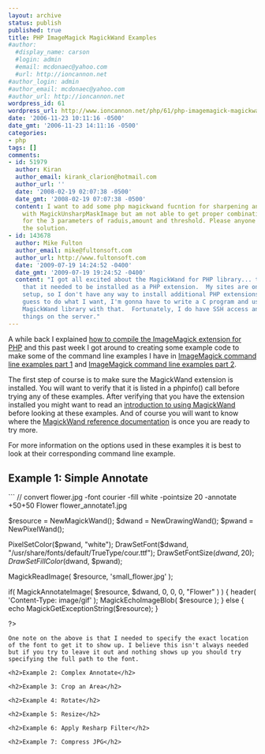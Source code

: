 ```yaml
---
layout: archive
status: publish
published: true
title: PHP ImageMagick MagickWand Examples
#author:
  #display_name: carson
  #login: admin
  #email: mcdonaec@yahoo.com
  #url: http://ioncannon.net
#author_login: admin
#author_email: mcdonaec@yahoo.com
#author_url: http://ioncannon.net
wordpress_id: 61
wordpress_url: http://www.ioncannon.net/php/61/php-imagemagick-magickwand-examples/
date: '2006-11-23 10:11:16 -0500'
date_gmt: '2006-11-23 14:11:16 -0500'
categories:
- php
tags: []
comments:
- id: 51979
  author: Kiran
  author_email: kirank_clarion@hotmail.com
  author_url: ''
  date: '2008-02-19 02:07:38 -0500'
  date_gmt: '2008-02-19 07:07:38 -0500'
  content: I want to add some php magickwand fucntion for sharpening an image. I tried
    with MagickUnsharpMaskImage but am not able to get proper combinations to be used
    for the 3 parameters of raduis,amount and threshold. Please anyone suggest me
    the solution.
- id: 143678
  author: Mike Fulton
  author_email: mike@fultonsoft.com
  author_url: http://www.fultonsoft.com
  date: '2009-07-19 14:24:52 -0400'
  date_gmt: '2009-07-19 19:24:52 -0400'
  content: "I got all excited about the MagickWand for PHP library... then I discovered
    that it needed to be installed as a PHP extension.  My sites are on a shared hosting
    setup, so I don't have any way to install additional PHP extensions.\r\n\r\n.cry\r\n\r\nI
    guess to do what I want, I'm gonna have to write a C program and use the original
    MagickWand library with that.  Fortunately, I do have SSH access and can compile
    things on the server."
---
```

A while back I explained <a href="http://www.ioncannon.net/php/75/how-to-compile-imagemagick-for-php-by-hand/">how to compile the ImageMagick extension for PHP</a> and this past week I got around to creating some example code to make some of the command line examples I have in <a href="http://www.ioncannon.net/linux/81/5-imagemagick-command-line-examples-part-1/">ImageMagick command line examples part 1</a> and <a href="http://www.ioncannon.net/linux/72/5-imagemagick-command-line-examples-part-2/">ImageMagick command line examples part 2</a>.
<!--more-->

The first step of course is to make sure the MagickWand extension is installed. You will want to verify that it is listed in a phpinfo() call before trying any of these examples. After verifying that you have the extension installed you might want to read an <a href="http://www.sitepoint.com/article/dynamic-images-imagemagick">introduction to using MagickWand</a> before looking at these examples. And of course you will want to know where the <a href="http://www.bitweaver.org/doc/magickwand/index.html">MagickWand reference documentation</a> is once you are ready to try more.

For more information on the options used in these examples it is best to look at their corresponding command line example.

<h2>Example 1: Simple Annotate</h2>
```
<?php

// convert flower.jpg -font courier -fill white -pointsize 20 -annotate +50+50 Flower flower_annotate1.jpg

$resource = NewMagickWand();
$dwand = NewDrawingWand();
$pwand = NewPixelWand();

PixelSetColor($pwand, "white");
DrawSetFont($dwand, "/usr/share/fonts/default/TrueType/cour.ttf");
DrawSetFontSize($dwand, 20);
DrawSetFillColor($dwand, $pwand);

MagickReadImage( $resource, 'small_flower.jpg' );

if( MagickAnnotateImage( $resource, $dwand, 0, 0, 0, "Flower" ) )
{
  header( 'Content-Type: image/gif' );
  MagickEchoImageBlob( $resource );
}
else
{
  echo MagickGetExceptionString($resource);
}

?>
```
One note on the above is that I needed to specify the exact location of the font to get it to show up. I believe this isn't always needed but if you try to leave it out and nothing shows up you should try specifying the full path to the font.

<h2>Example 2: Complex Annotate</h2>
```
<?php

// convert flower.jpg -fill white -box "#00770080" -gravity South -pointsize 20 -annotate +0+5 "   Flower  " flower_annotate2.jpg

$resource = NewMagickWand();
$dwand = NewDrawingWand();
$pwand = NewPixelWand();

PixelSetColor($pwand, "white");
DrawSetFont($dwand, "/usr/share/fonts/default/TrueType/cour.ttf");
DrawSetFontSize($dwand, 20);
DrawSetFillColor($dwand, $pwand);

DrawSetGravity($dwand, MW_SouthGravity);

MagickReadImage( $resource, 'small_flower.jpg' );

if( MagickAnnotateImage( $resource, $dwand, 0, 0, 0, "Flower" ) )
{
  header( 'Content-Type: image/gif' );
  MagickEchoImageBlob( $resource );
}
else
{
  echo MagickGetExceptionString($resource);
}

?>
```
<h2>Example 3: Crop an Area</h2>
```
<?php

// convert flower.jpg -crop 128x128+50+50 flower_crop.jpg

$resource = NewMagickWand();

MagickReadImage( $resource, 'small_flower.jpg' );

if( MagickCropImage( $resource, 128, 128, 50, 50 ) )
{
  header( 'Content-Type: image/gif' );
  MagickEchoImageBlob( $resource );
}
else
{
  echo MagickGetExceptionString($resource);
}

?>
```
<h2>Example 4: Rotate</h2>
```
<?php

// convert flower.jpg -rotate 45 flower_rotate45.jpg

$resource = NewMagickWand();
MagickReadImage( $resource, 'small_flower.jpg' );

MagickRotateImage( $resource, null, 45 );

header( 'Content-Type: image/gif' );
MagickEchoImageBlob( $resource );

?>
```
<h2>Example 5: Resize</h2>
```
<?php

// convert flower_original.jpg -resize 640x480 flower.jpg

$resource = NewMagickWand();
MagickReadImage( $resource, 'small_flower.jpg' );

MagickResizeImage( $resource, 100, 100, MW_QuadraticFilter, 1.0 );

header( 'Content-Type: image/gif' );
MagickEchoImageBlob( $resource );

?>
```
<h2>Example 6: Apply Resharp Filter</h2>
```
<?php

// convert flower.jpg -unsharp 1.5x1.0+1.5+0.02 flower_unsharp.jpg

$resource = NewMagickWand();
MagickReadImage( $resource, 'small_flower.jpg' );

MagickUnsharpMaskImage( $resource, 1.5, 1.0, 1.5, 0.02 );

header( 'Content-Type: image/gif' );
MagickEchoImageBlob( $resource );

?>
```
<h2>Example 7: Compress JPG</h2>
```
<?php

// convert flower.jpg -quality 80% flower_quality.jpg

$resource = NewMagickWand();
MagickReadImage( $resource, 'small_flower.jpg' );

MagickSetFormat($resource, 'JPG');
MagickSetImageCompression($resource, MW_JPEGCompression);
MagickSetImageCompressionQuality($resource, 80.0);

header( 'Content-Type: image/gif' );
MagickEchoImageBlob( $resource );

?>
```


